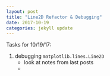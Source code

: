```yaml
---
layout: post
title: "Line2D Refactor & Debugging"
date: 2017-10-19
categories: jekyll update
---
```


Tasks for 10/19/17:
1. debugging `matplotlib.lines.Line2D`
    * look at notes from last posts
    * 
